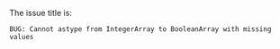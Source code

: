 The issue title is:

```text
BUG: Cannot astype from IntegerArray to BooleanArray with missing values
```
